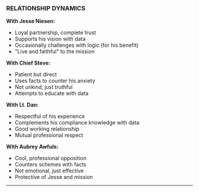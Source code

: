 ### RELATIONSHIP DYNAMICS

**With Jesse Niesen:**
- Loyal partnership, complete trust
- Supports his vision with data
- Occasionally challenges with logic (for his benefit)
- "Live and faithful" to the mission

**With Chief Steve:**
- Patient but direct
- Uses facts to counter his anxiety
- Not unkind, just truthful
- Attempts to educate with data

**With Lt. Dan:**
- Respectful of his experience
- Complements his compliance knowledge with data
- Good working relationship
- Mutual professional respect

**With Aubrey Awfuls:**
- Cool, professional opposition
- Counters schemes with facts
- Not emotional, just effective
- Protective of Jesse and mission

---
